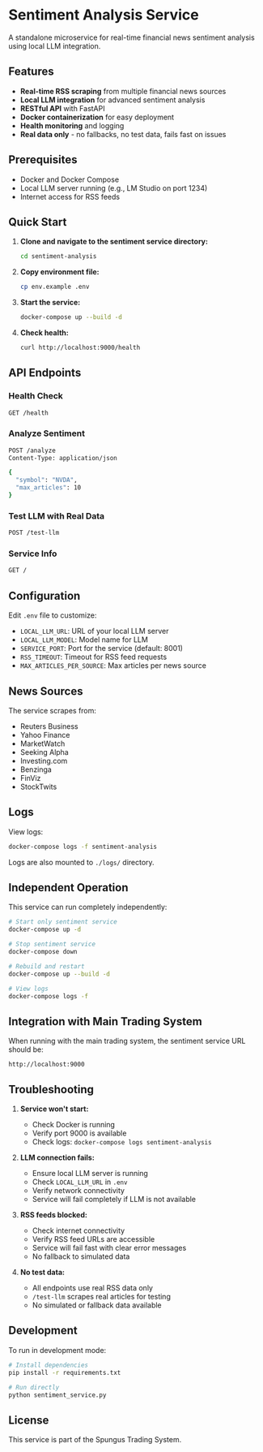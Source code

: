 # Sentiment Analysis Service

A standalone microservice for real-time financial news sentiment analysis using local LLM integration.

## Features

- **Real-time RSS scraping** from multiple financial news sources
- **Local LLM integration** for advanced sentiment analysis
- **RESTful API** with FastAPI
- **Docker containerization** for easy deployment
- **Health monitoring** and logging
- **Real data only** - no fallbacks, no test data, fails fast on issues

## Prerequisites

- Docker and Docker Compose
- Local LLM server running (e.g., LM Studio on port 1234)
- Internet access for RSS feeds

## Quick Start

1. **Clone and navigate to the sentiment service directory:**
   ```bash
   cd sentiment-analysis
   ```

2. **Copy environment file:**
   ```bash
   cp env.example .env
   ```

3. **Start the service:**
   ```bash
   docker-compose up --build -d
   ```

4. **Check health:**
   ```bash
   curl http://localhost:9000/health
   ```

## API Endpoints

### Health Check
```bash
GET /health
```

### Analyze Sentiment
```bash
POST /analyze
Content-Type: application/json

{
  "symbol": "NVDA",
  "max_articles": 10
}
```

### Test LLM with Real Data
```bash
POST /test-llm
```

### Service Info
```bash
GET /
```

## Configuration

Edit `.env` file to customize:

- `LOCAL_LLM_URL`: URL of your local LLM server
- `LOCAL_LLM_MODEL`: Model name for LLM
- `SERVICE_PORT`: Port for the service (default: 8001)
- `RSS_TIMEOUT`: Timeout for RSS feed requests
- `MAX_ARTICLES_PER_SOURCE`: Max articles per news source

## News Sources

The service scrapes from:
- Reuters Business
- Yahoo Finance
- MarketWatch
- Seeking Alpha
- Investing.com
- Benzinga
- FinViz
- StockTwits

## Logs

View logs:
```bash
docker-compose logs -f sentiment-analysis
```

Logs are also mounted to `./logs/` directory.

## Independent Operation

This service can run completely independently:

```bash
# Start only sentiment service
docker-compose up -d

# Stop sentiment service
docker-compose down

# Rebuild and restart
docker-compose up --build -d

# View logs
docker-compose logs -f
```

## Integration with Main Trading System

When running with the main trading system, the sentiment service URL should be:
```
http://localhost:9000
```

## Troubleshooting

1. **Service won't start:**
   - Check Docker is running
   - Verify port 9000 is available
   - Check logs: `docker-compose logs sentiment-analysis`

2. **LLM connection fails:**
   - Ensure local LLM server is running
   - Check `LOCAL_LLM_URL` in `.env`
   - Verify network connectivity
   - Service will fail completely if LLM is not available

3. **RSS feeds blocked:**
   - Check internet connectivity
   - Verify RSS feed URLs are accessible
   - Service will fail fast with clear error messages
   - No fallback to simulated data

4. **No test data:**
   - All endpoints use real RSS data only
   - `/test-llm` scrapes real articles for testing
   - No simulated or fallback data available

## Development

To run in development mode:
```bash
# Install dependencies
pip install -r requirements.txt

# Run directly
python sentiment_service.py
```

## License

This service is part of the Spungus Trading System. 
